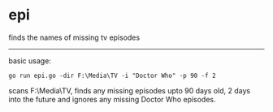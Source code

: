 # epi
finds the names of missing tv episodes

----

basic usage:

    go run epi.go -dir F:\Media\TV -i "Doctor Who" -p 90 -f 2

scans F:\Media\TV, finds any missing episodes upto 90 days old, 2 days into the future and ignores any missing Doctor Who episodes.
